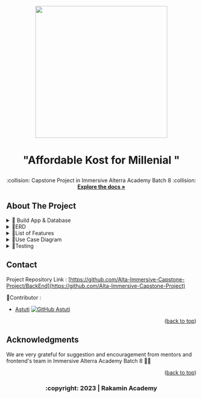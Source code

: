 <div id="top"></div>

<!-- PROJECT LOGO -->
<br />
<div align="center">
  <img src="https://media.giphy.com/media/j58UsgSpavSfr0dlFB/giphy.gif" width="350" height="350"/>
 </div>

 

  <h1 align="center">
<p align="center"> "Affordable Kost for Millenial "
 </h1>
  <p align="center">
   :collision: Capstone Project  in Immersive Alterra Academy Batch 8 :collision:
    <br />
    <a href="https://github.com/Alta-Immersive-Capstone-Project/BackEnd.git"><strong>Explore the docs »</strong></a>
    <br />
  </div>




<!-- ABOUT THE PROJECT -->
## About The Project




<div>
      <details>
<summary>🧰 Build App & Database</summary>





  
  
</details>
            
</details>

<details>
<summary>🎨ERD</summary>
 <div align="center">
 <img src="https://github.com/Data-Portofolio/Analyzing-eCommerce-Business-Performance-with-SQL/blob/main/figure/ERD.png" />
 <div>
</details>

</details>
  <details>
<summary>🏡List of Features</summary>
  
 <div align="center">
  
|  User | Action |
| --- | --- |
| Customer| Manage customer's profile include upload or update profile picture|
|         | Reset password if forgot |
 | | Find the Kosts in a city, district, or house by Map Visualization|
  | | Obtain list of the Kosts based on the lowest's or highest price|
 | | Comprehensive information about available room include the amenities, rules, and location on the Map|
  | | Chat with consultant about dealing room price or just asking some questions|
  | | Available various choices of payment methods |
   | | Discover list of customer's booking history|
  | | Review and rate about customer's experience after renting |
   | | Reminder invoice of payment via email  |
  |Admin |Manage the management's profile include upload or update profile picture|
 | | Manage the Kost's data and transaction's data|
 | | Interaction with customer about dealing price or just reply message|
   |Supervisor | Manage The Kost's Data and upload some photos to figure the Kost|
 | | Interaction with customer about dealing price or just reply message|
   | | Read history of transaction based on the Kost|
   | | Generate payment report each month|
  |Consultant | Obtain list of the registered Kost |
  | | Interaction with customer about dealing price or just reply message|
  | | Find list of nearby facilities include the distance from the Kost|
  | | Generate a offering letter to customer and can be exported|
 | | Access history of sales activities|
 
  
</details>
<details>
 <summary>🏃Use Case Diagram</summary>
    <div align="center">
 <img src="https://github.com/Alta-Immersive-Capstone-Project/BackEnd/blob/main/images/usecase2%20(1).png" />
 <div>
</details>
<details>
<summary>💎Testing</summary>
  
 <div align="center">
 <img src="https://github.com/Alta-Immersive-Capstone-Project/BackEnd/blob/main/images/photo1654481120.jpeg" />
 <div>
</details>


<!-- CONTACT -->
## Contact

Project Repository Link :  [https://github.com/Alta-Immersive-Capstone-Project/BackEnd](https://github.com/Alta-Immersive-Capstone-Project)<br/>


<!-- :heart: -->
<!-- CONTRIBUTOR -->
:star2:Contributor :

* [Astuti](https://github.com/astutir)
[![GitHub Astuti](https://img.shields.io/github/followers/astutir?label=follow&style=social)](https://github.com/Data-Portofolio/Analyzing-eCommerce-Business-Performance-with-SQL/tree/main)

<p align="right">(<a href="#top">back to top</a>)</p>

<!-- ACKNOWLEDGMENTS -->
## Acknowledgments

We are very grateful for suggestion and encouragement from mentors and frontend's team in Immersive Alterra Academy Batch 8 :pray::pray:



<p align="right">(<a href="#top">back to top</a>)</p>
<h3>
<p align="center">:copyright: 2023 | Rakamin Academy </p>
</h3>
<!-- end -->
